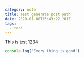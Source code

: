 ```yaml
---
category: note
title: Test generate post path
date: 2020-01-08T15:43:22.201Z
tags:
  - test
---
```

This is test 1234

```javascript
console.log('Every thing is good')
```
